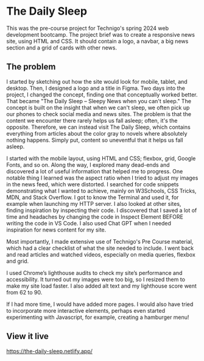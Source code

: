 # The Daily Sleep

This was the pre-course project for Technigo's spring 2024 web development bootcamp. The project brief was to create a responsive news site, using HTML and CSS. It should contain a logo, a navbar, a big news section and a grid of cards with other news. 

## The problem

I started by sketching out how the site would look for mobile, tablet, and desktop. Then, I designed a logo and a title in Figma. Two days into the project, I changed the concept, finding one that conceptually worked better. That became "The Daily Sleep – Sleepy News when you can't sleep." The concept is built on the insight that when we can't sleep, we often pick up our phones to check social media and news sites. The problem is that the content we encounter there rarely helps us fall asleep; often, it's the opposite. Therefore, we can instead visit The Daily Sleep, which contains everything from articles about the color gray to novels where absolutely nothing happens. Simply put, content so uneventful that it helps us fall asleep.

I started with the mobile layout, using HTML and CSS; flexbox, grid, Google Fonts, and so on. Along the way, I explored many dead-ends and discovered a lot of useful information that helped me to progress. One notable thing I learned was the aspect ratio when I tried to adjust my images in the news feed, which were distorted. I searched for code snippets demonstrating what I wanted to achieve, mainly on W3Schools, CSS Tricks, MDN, and Stack Overflow. I got to know the Terminal and used it, for example when launching my HTTP server. I also looked at other sites, finding inspiration by inspecting their code. I discovered that I saved a lot of time and headaches by changing the code in Inspect Element BEFORE writing the code in VS Code. I also used Chat GPT when I needed inspiration for news content for my site. 

Most importantly, I made extensive use of Technigo's Pre Course material, which had a clear checklist of what the site needed to include. I went back and read articles and watched videos, especially on media queries, flexbox and grid.

I used Chrome’s lighthouse audits to check my site’s performance and accessibility. It turned out my images were too big, so I resized them to make my site load faster. I also added alt text and my lighthouse score went from 62 to 90. 

If I had more time, I would have added more pages. I would also have tried to incorporate more interactive elements, perhaps even started experimenting with Javascript, for example, creating a hamburger menu!

## View it live

https://the-daily-sleep.netlify.app/
